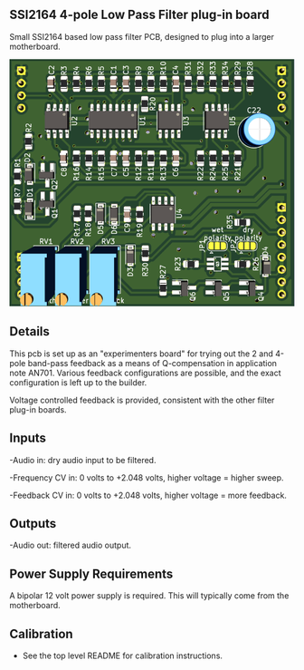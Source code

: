 ## SSI2164 4-pole Low Pass Filter plug-in board

Small SSI2164 based low pass filter PCB, designed to plug into a larger motherboard.

![](pics/pcb_front.png)

## Details

This pcb is set up as an "experimenters board" for trying out the 2 and 4-pole band-pass feedback as a means of Q-compensation in application note AN701. Various feedback configurations are possible, and the exact configuration is left up to the builder.

Voltage controlled feedback is provided, consistent with the other filter plug-in boards.

## Inputs

-Audio in: dry audio input to be filtered.

-Frequency CV in: 0 volts to +2.048 volts, higher voltage = higher sweep.

-Feedback CV in: 0 volts to +2.048 volts, higher voltage = more feedback.


## Outputs

-Audio out: filtered audio output.


## Power Supply Requirements

A bipolar 12 volt power supply is required. This will typically come from the motherboard.


## Calibration

- See the top level README for calibration instructions.
